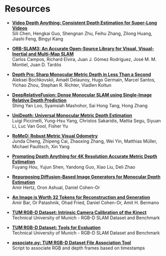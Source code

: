 # Resources

- [**Video Depth Anything: Consistent Depth Estimation for Super-Long Videos**](https://arxiv.org/pdf/2501.12375)  
  Sili Chen, Hengkai Guo, Shengnan Zhu, Feihu Zhang, Zilong Huang, Jiashi Feng, Bingyi Kang

- [**ORB-SLAM3: An Accurate Open-Source Library for Visual, Visual-Inertial and Multi-Map SLAM**](https://arxiv.org/pdf/2007.11898)  
  Carlos Campos, Richard Elvira, Juan J. Gómez Rodríguez, José M. M. Montiel, Juan D. Tardós

- [**Depth Pro: Sharp Monocular Metric Depth in Less Than a Second**](https://arxiv.org/pdf/2410.02073)  
  Aleksei Bochkovskii, Amaël Delaunoy, Hugo Germain, Marcel Santos, Yichao Zhou, Stephan R. Richter, Vladlen Koltun

- [**DeepRelativeFusion: Dense Monocular SLAM using Single-Image Relative Depth Prediction**](https://arxiv.org/pdf/2006.04047)  
  Shing Yan Loo, Syamsiah Mashohor, Sai Hong Tang, Hong Zhang

- [**UniDepth: Universal Monocular Metric Depth Estimation**](https://arxiv.org/pdf/2403.18913)  
  Luigi Piccinelli, Yung-Hsu Yang, Christos Sakaridis, Mattia Segu, Siyuan Li, Luc Van Gool, Fisher Yu

- [**RoMeO: Robust Metric Visual Odometry**](https://arxiv.org/pdf/2412.11530)  
  Junda Cheng, Zhipeng Cai, Zhaoxing Zhang, Wei Yin, Matthias Müller, Michael Paulitsch, Xin Yang
  
- [**Prompting Depth Anything for 4K Resolution Accurate Metric Depth Estimation**](https://arxiv.org/pdf/2412.14015)  
  Fuyang Hou, Yujun Shen, Yandong Guo, Xiao Liu, Deli Zhao

- [**Repurposing Diffusion-Based Image Generators for Monocular Depth Estimation**](https://arxiv.org/pdf/2312.02145)  
  Amir Hertz, Oron Ashual, Daniel Cohen-Or

- [**An Image is Worth 32 Tokens for Reconstruction and Generation**](https://arxiv.org/pdf/2406.07550)  
  Amir Bar, Or Patashnik, Ohad Fried, Daniel Cohen-Or, Amit H. Bermano

- [**TUM RGB-D Dataset: Intrinsic Camera Calibration of the Kinect**](https://cvg.cit.tum.de/data/datasets/rgbd-dataset/file_formats#intrinsic_camera_calibration_of_the_kinect)  
  Technical University of Munich - RGB-D SLAM Dataset and Benchmark

- [**TUM RGB-D Dataset: Tools for Evaluation**](https://cvg.cit.tum.de/data/datasets/rgbd-dataset/tools)  
  Technical University of Munich - RGB-D SLAM Dataset and Benchmark

- [**associate.py: TUM RGB-D Dataset File Association Tool**](https://svncvpr.in.tum.de/cvpr-ros-pkg/trunk/rgbd_benchmark/rgbd_benchmark_tools/src/rgbd_benchmark_tools/associate.py)  
  Script to associate RGB and depth frames based on timestamps
